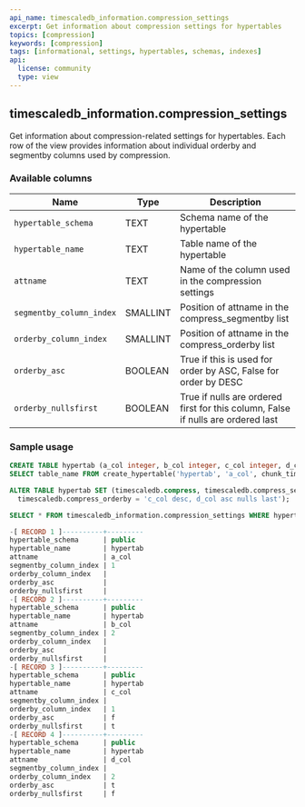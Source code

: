 ```yaml
---
api_name: timescaledb_information.compression_settings
excerpt: Get information about compression settings for hypertables
topics: [compression]
keywords: [compression]
tags: [informational, settings, hypertables, schemas, indexes]
api:
  license: community
  type: view
---
```


## timescaledb_information.compression_settings

Get information about compression-related settings for hypertables.
Each row of the view provides information about individual orderby
and segmentby columns used by compression.

### Available columns

|Name|Type|Description|
|---|---|---|
| `hypertable_schema` | TEXT | Schema name of the hypertable |
| `hypertable_name` | TEXT | Table name of the hypertable |
| `attname` | TEXT | Name of the column used in the compression settings |
| `segmentby_column_index` | SMALLINT | Position of attname in the compress_segmentby list |
| `orderby_column_index` | SMALLINT | Position of attname in the compress_orderby list |
| `orderby_asc` | BOOLEAN | True if this is used for order by ASC, False for order by DESC |
| `orderby_nullsfirst` | BOOLEAN | True if nulls are ordered first for this column, False if nulls are ordered last|

### Sample usage

```sql
CREATE TABLE hypertab (a_col integer, b_col integer, c_col integer, d_col integer, e_col integer);
SELECT table_name FROM create_hypertable('hypertab', 'a_col', chunk_time_interval => 864000000);

ALTER TABLE hypertab SET (timescaledb.compress, timescaledb.compress_segmentby = 'a_col,b_col', 
  timescaledb.compress_orderby = 'c_col desc, d_col asc nulls last');

SELECT * FROM timescaledb_information.compression_settings WHERE hypertable_name = 'hypertab';

-[ RECORD 1 ]----------+---------
hypertable_schema      | public
hypertable_name        | hypertab
attname                | a_col
segmentby_column_index | 1
orderby_column_index   | 
orderby_asc            | 
orderby_nullsfirst     | 
-[ RECORD 2 ]----------+---------
hypertable_schema      | public
hypertable_name        | hypertab
attname                | b_col
segmentby_column_index | 2
orderby_column_index   | 
orderby_asc            | 
orderby_nullsfirst     | 
-[ RECORD 3 ]----------+---------
hypertable_schema      | public
hypertable_name        | hypertab
attname                | c_col
segmentby_column_index | 
orderby_column_index   | 1
orderby_asc            | f
orderby_nullsfirst     | t
-[ RECORD 4 ]----------+---------
hypertable_schema      | public
hypertable_name        | hypertab
attname                | d_col
segmentby_column_index | 
orderby_column_index   | 2
orderby_asc            | t
orderby_nullsfirst     | f
```
